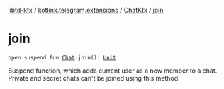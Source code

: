 [libtd-ktx](../../index.md) / [kotlinx.telegram.extensions](../index.md) / [ChatKtx](index.md) / [join](./join.md)

# join

`open suspend fun `[`Chat`](https://tdlibx.github.io/td/docs/org/drinkless/td/libcore/telegram/TdApi/Chat.html)`.join(): `[`Unit`](https://kotlinlang.org/api/latest/jvm/stdlib/kotlin/-unit/index.html)

Suspend function, which adds current user as a new member to a chat. Private and secret chats
can't be joined using this method.

